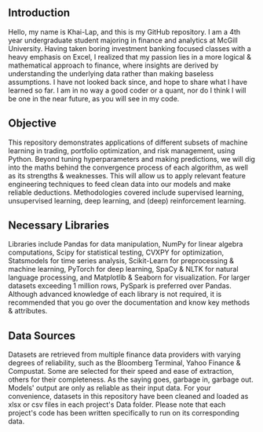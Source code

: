 ## Introduction 

Hello, my name is Khai-Lap, and this is my GitHub repository. I am a 4th year undergraduate student majoring in finance and analytics at McGill University. Having taken boring investment banking focused classes with a heavy emphasis on Excel, I realized that my passion lies in a more logical & mathematical approach to finance, where insights are derived by understanding the underlying data rather than making baseless assumptions. I have not looked back since, and hope to share what I have learned so far. I am in no way a good coder or a quant, nor do I think I will be one in the near future, as you will see in my code.

## Objective

This repository demonstrates applications of different subsets of machine learning in trading, portfolio optimization, and risk management, using Python. Beyond tuning hyperparameters and making predictions, we will dig into the maths behind the convergence process of each algorithm, as well as its strengths & weaknesses. This will allow us to apply relevant feature engineering techniques to feed clean data into our models and make reliable deductions. Methodologies covered include supervised learning, unsupervised learning, deep learning, and (deep) reinforcement learning.

## Necessary Libraries

Libraries include Pandas for data manipulation, NumPy for linear algebra computations, Scipy for statistical testing, CVXPY for optimization, Statsmodels for time series analysis, Scikit-Learn for preprocessing & machine learning, PyTorch for deep learning, SpaCy & NLTK for natural language processing, and Matplotlib & Seaborn for visualization. For larger datasets exceeding 1 million rows, PySpark is preferred over Pandas. Although advanced knowledge of each library is not required, it is recommended that you go over the documentation and know key methods & attributes.

## Data Sources

Datasets are retrieved from multiple finance data providers with varying degrees of reliability, such as the Bloomberg Terminal, Yahoo Finance & Compustat. Some are selected for their speed and ease of extraction, others for their completeness. As the saying goes, garbage in, garbage out. Models' output are only as reliable as their input data. For your convenience, datasets in this repository have been cleaned and loaded as xlsx or csv files in each project's Data folder. Please note that each project's code has been written specifically to run on its corresponding data.
